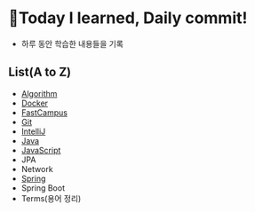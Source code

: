 # 📝Today I learned, Daily commit!
- 하루 동안 학습한 내용들을 기록

## List(A to Z)
- [Algorithm](https://github.com/Kim-JunHyeong/Algorithm)
- [Docker](https://github.com/Kim-JunHyeong/TIL/tree/develop/docker)
- [FastCampus](https://github.com/Kim-JunHyeong/TIL/tree/develop/fastcampus_JWPM)
- [Git](https://github.com/Kim-JunHyeong/TIL/tree/develop/git)
- [IntelliJ](https://github.com/Kim-JunHyeong/TIL/tree/develop/intelliJ)
- [Java](https://github.com/Kim-JunHyeong/TIL/tree/develop/java)
- [JavaScript](https://github.com/Kim-JunHyeong/TIL/tree/develop/javascript)
- JPA
- Network
- [Spring](https://github.com/Kim-JunHyeong/TIL/tree/develop/spring)
- Spring Boot
- Terms(용어 정리)
